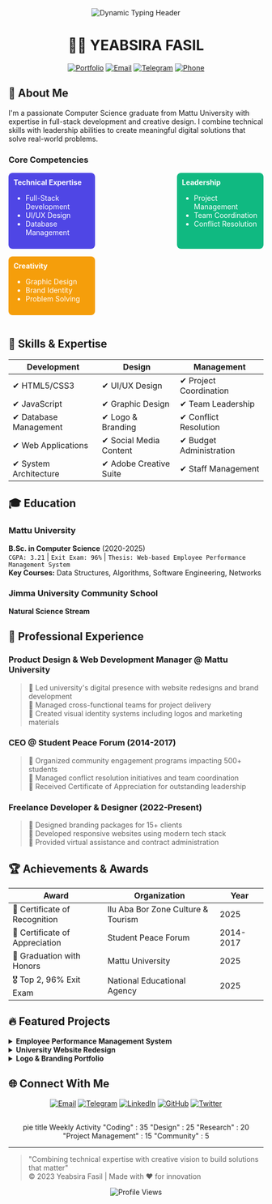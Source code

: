 
<div align="center">
  <img src="https://readme-typing-svg.demolab.com?font=Fira+Code&weight=600&size=26&duration=3000&pause=1000&color=4F46E5&center=true&vCenter=true&width=800&height=50&lines=Full-Stack+Developer;UI%2FUX+Designer;Tech+Innovator;Project+Leader" alt="Dynamic Typing Header">
  
  <h1>👨‍💻 YEABSIRA FASIL</h1>
  
  [![Portfolio](https://img.shields.io/badge/Portfolio-Live-ff69b4?style=for-the-badge&logo=vercel)](https://your-portfolio-link)
  [![Email](https://img.shields.io/badge/Email-yabsira230%40gmail.com-red?style=for-the-badge&logo=gmail)](mailto:yabsira230@gmail.com)
  [![Telegram](https://img.shields.io/badge/Telegram-%40Yabsira__49-blue?style=for-the-badge&logo=telegram)](https://t.me/Yabsira_49)
  [![Phone](https://img.shields.io/badge/Phone-%2B251--905677019-green?style=for-the-badge&logo=whatsapp)](tel:+251905677019)
</div>

## 🌟 About Me
I'm a passionate Computer Science graduate from Mattu University with expertise in full-stack development and creative design. I combine technical skills with leadership abilities to create meaningful digital solutions that solve real-world problems.


### Core Competencies

<div style="display: flex; justify-content: space-between; flex-wrap: wrap;">

<div style="background: #4F46E5; color: white; padding: 10px; border-radius: 8px; width: 30%; margin-bottom: 15px;">
<strong>Technical Expertise</strong>
<ul>
<li>Full-Stack Development</li>
<li>UI/UX Design</li>
<li>Database Management</li>
</ul>
</div>

<div style="background: #10B981; color: white; padding: 10px; border-radius: 8px; width: 30%; margin-bottom: 15px;">
<strong>Leadership</strong>
<ul>
<li>Project Management</li>
<li>Team Coordination</li>
<li>Conflict Resolution</li>
</ul>
</div>

<div style="background: #F59E0B; color: white; padding: 10px; border-radius: 8px; width: 30%; margin-bottom: 15px;">
<strong>Creativity</strong>
<ul>
<li>Graphic Design</li>
<li>Brand Identity</li>
<li>Problem Solving</li>
</ul>
</div>

</div>

## 🚀 Skills & Expertise
<div align="center">
  
| **Development**            | **Design**                  | **Management**              |
|----------------------------|-----------------------------|-----------------------------|
| ✔ HTML5/CSS3               | ✔ UI/UX Design              | ✔ Project Coordination      |
| ✔ JavaScript               | ✔ Graphic Design            | ✔ Team Leadership           |
| ✔ Database Management      | ✔ Logo & Branding           | ✔ Conflict Resolution       |
| ✔ Web Applications         | ✔ Social Media Content      | ✔ Budget Administration     |
| ✔ System Architecture      | ✔ Adobe Creative Suite      | ✔ Staff Management          |

</div>

## 🎓 Education
### **Mattu University**
**B.Sc. in Computer Science** (2020-2025)  
`CGPA: 3.21` | `Exit Exam: 96%` | `Thesis: Web-based Employee Performance Management System`  
**Key Courses:** Data Structures, Algorithms, Software Engineering, Networks

### **Jimma University Community School**
**Natural Science Stream**  


## 💼 Professional Experience
### **Product Design & Web Development Manager** @ Mattu University
> 🔹 Led university's digital presence with website redesigns and brand development  
> 🔹 Managed cross-functional teams for project delivery  
> 🔹 Created visual identity systems including logos and marketing materials

### **CEO** @ Student Peace Forum (2014-2017)
> 🔹 Organized community engagement programs impacting 500+ students  
> 🔹 Managed conflict resolution initiatives and team coordination  
> 🔹 Received Certificate of Appreciation for outstanding leadership

### **Freelance Developer & Designer** (2022-Present)
> 🔹 Designed branding packages for 15+ clients  
> 🔹 Developed responsive websites using modern tech stack  
> 🔹 Provided virtual assistance and contract administration

## 🏆 Achievements & Awards
<div align="center">
  
| Award | Organization | Year |
|-------|--------------|------|
| 🥇 Certificate of Recognition | Ilu Aba Bor Zone Culture & Tourism | 2025 |
| 🏅 Certificate of Appreciation | Student Peace Forum | 2014-2017 |
| 📜 Graduation with Honors | Mattu University | 2025 |
| 🎖️ Top 2, 96% Exit Exam | National Educational Agency | 2025 |

</div>

## 🔥 Featured Projects
<details>
<summary><b>Employee Performance Management System</b></summary>
<br>
  
> Full-stack web application for tracking employee productivity  
> **Tech Stack:** React.js, Node.js, MongoDB  
> [![GitHub](https://img.shields.io/badge/View_Code-GitHub-181717?style=flat&logo=github)](https://github.com) 
[![Live Demo](https://img.shields.io/badge/Live_Demo-Vercel-000000?style=flat&logo=vercel)](https://vercel.com)
</details>

<details>
<summary><b>University Website Redesign</b></summary>
<br>
  
> Modern UI/UX overhaul for Mattu University  
> **Features:** Responsive design, CMS integration, accessibility compliance  
> [![GitHub](https://img.shields.io/badge/View_Code-GitHub-181717?style=flat&logo=github)](https://github.com) 
[![Live Demo](https://img.shields.io/badge/Live_Demo-Vercel-000000?style=flat&logo=vercel)](https://vercel.com)
</details>

<details>
<summary><b>Logo & Branding Portfolio</b></summary>
<br>
  
> Collection of professional branding solutions  
> **Clients:** Education, Tech, Non-profit sectors  
> [![GitHub](https://img.shields.io/badge/View_Code-GitHub-181717?style=flat&logo=github)](https://github.com) 
[![Live Demo](https://img.shields.io/badge/Live_Demo-Figma-F24E1E?style=flat&logo=figma)](https://figma.com)
</details>



## 🌐 Connect With Me
<div align="center">
  
[![Email](https://img.shields.io/badge/Email-yabsira230%40gmail.com-D14836?style=for-the-badge&logo=gmail&logoColor=white)](mailto:yabsira230@gmail.com)
[![Telegram](https://img.shields.io/badge/Telegram-@Yabsira__49-2CA5E0?style=for-the-badge&logo=telegram&logoColor=white)](https://t.me/Yabsira_49)
[![LinkedIn](https://img.shields.io/badge/LinkedIn-Connect-0077B5?style=for-the-badge&logo=linkedin&logoColor=white)](https://linkedin.com/in)
[![GitHub](https://img.shields.io/badge/GitHub-Follow-181717?style=for-the-badge&logo=github&logoColor=white)](https://github.com)
[![Twitter](https://img.shields.io/badge/Twitter-Follow-1DA1F2?style=for-the-badge&logo=twitter&logoColor=white)](https://twitter.com)

</div>

<div align="center" style="margin-top: 30px;">

pie
  title Weekly Activity
  "Coding" : 35
  "Design" : 25
  "Research" : 20
  "Project Management" : 15
  "Community" : 5


</div>

---

> "Combining technical expertise with creative vision to build solutions that matter"  
> © 2023 Yeabsira Fasil | Made with ❤️ for innovation

<div align="center">
  <img src="https://komarev.com/ghpvc/?username=yourusername&color=4F46E5&style=flat-square" alt="Profile Views">
</div>

